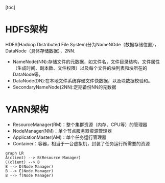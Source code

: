 [toc]
# HDFS架构

HDFS(Hadoop Distributed File System)分为NameNOde（数据存储位置），DataNode（具体存储数据），2NN.

- NameNode(NN):存储文件的元数据，如文件名，文件目录结构，文件属性（生成时间、副本数、文件权限）以及每个文件的块列表和块所在的DataNode等。
- DataNode(DN):在本地文件系统存储文件快数据，以及块数据校验和。
- SecondaryNameNode(2NN):定期备份NN的元数据

# YARN架构
- ResourceManager(RM)：整个集群资源（内存、CPU等）的管理器
- NodeManager(NM)：单个节点服务器资源管理器
- ApplicationMaster(AM)：单个任务运行管理器
- Container：容器，相当于一台虚拟机，封装了任务运行所需要的资源


```mermaid
graph LR
A(client) --> B(Resource Manager)
C(client) --> B
B --> D(Node Manager)
B --> E(Node Manager)
B --> f(Node Manager)
```